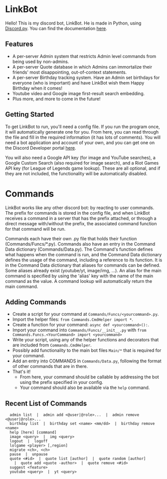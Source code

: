 # LinkBot
Hello! This is my discord bot, LinkBot. He is made in Python, using [Discord.py](https://github.com/Rapptz/discord.py). You can find the documentation [here](https://discordpy.readthedocs.io/en/latest/index.html).
## Features
- A per-server Admin system that restricts Admin level commands from being used by non-admins.
- A per-server Quote database in which Admins can immortalize their friends' most disappointing, out-of-context statements.
- A per-server Birthday tracking system. Have an Admin set birthdays for everyone (who is important) and have LinkBot wish them Happy Birthday when it comes!
- Youtube video and Google image first-result search embedding.
- Plus more, and more to come in the future!
## Getting Started
To get LinkBot to run, you'll need a config file. If you run the program once, it will automatically generate one for you. From here, you can read through the file and fill in the required information (it has lots of comments). You will need a bot application and account of your own, and you can get one on the Discord Developer portal [here](https://discordapp.com/developers/applications/). 

You will also need a Google API key (for image and YouTube searches), a Google Custom Search (also required for image search), and a Riot Games API key (for League of Legends game lookup). These are all optional, and if they are not included, the functionality will be automatically disabled.

# Commands
LinkBot works like any other discord bot: by reacting to user commands. The prefix for commands is stored in the config file, and when LinkBot receives a command
in a server that has the prefix attached, or through a direct message with/without the prefix, the associated command function for that command will be run.

Commands each have their own .py file that holds their function (Commands/Funcs/*.py). Commands also have an entry in the Command Data dictionary (Commands/Data.py).
The Command's function defines what happens when the command is run, and the Command Data dictionary defines the usage of the command, including a reference to its function.
It is in the Command Data dictionary that aliases for commands can be defined. Some aliases already exist (youtube/yt, image/img, ...). An alias for the main command is specified by using the
'alias' key with the name of the main command as the value. A command lookup will automatically return the main command.

## Adding Commands
- Create a script for your command at `Commands/Funcs/<yourcommand>.py`.
- Import the helper files: `from Commands.CmdHelper import *`.
- Create a function for your command: `async def <yourcommand>():`.
- Import your command into `Commands/Funcs/__init__.py` with `from Commands.Funcs.<YourCommand> import <yourcommand>`
- Write your script, using any of the helper functions and decorators that are included from `Commands.CmdHelper`.
- Possibly add functionality to the main bot files `Main/*` that is required for your command.
- Add an entry into COMMANDS in `Commands/Data.py`, following the format of other commands that are in there.
- That's it! 
  - From here, your command should be callable by addressing the bot using the prefix specified in your config.
  - Your command should also be available via the `help` command.

## Recent List of Commands
```
  admin list  |  admin add <@user|@role>...  |  admin remove <@user|@role>...
  birthday list  |  birthday set <name> <mm/dd>  |  birthday remove <name>
  help [here] [command]
  image <query>  |  img <query>
  logout  |  logoff
  lolgame <player> [,region]
  migrate <ch>, <ch>
  pause  |  unpause
  quote <#id>  |  quote list [author]  |  quote random [author]
    |  quote add <quote -author>  |  quote remove <#id>
  suggest <feature>
  youtube <query>  |  yt <query> 
```
